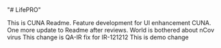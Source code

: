 "# LifePRO" 

This is CUNA Readme.
Feature development for UI enhancement CUNA.
One more update to Readme after reviews.
World is bothered about nCov virus
This change is QA-IR fix for IR-121212
This is demo change